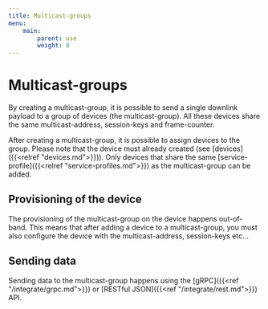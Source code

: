 ```yaml
---
title: Multicast-groups
menu:
    main:
        parent: use
        weight: 8
---
```


# Multicast-groups

By creating a multicast-group, it is possible to send a single downlink payload
to a group of devices (the multicast-group). All these devices share the same
multicast-address, session-keys and frame-counter.

After creating a multicast-group, it is possible to assign devices to the group.
Please note that the device must already created (see [devices]({{<relref "devices.md">}})).
Only devices that share the same [service-profile]({{<relref "service-profiles.md">}})
as the multicast-group can be added.

## Provisioning of the device

The provisioning of the multicast-group on the device happens out-of-band.
This means that after adding a device to a multicast-group, you must also
configure the device with the multicast-address, session-keys etc...

## Sending data

Sending data to the multicast-group happens using the [gRPC]({{<ref "/integrate/grpc.md">}})
or [RESTful JSON]({{<ref "/integrate/rest.md">}}) API.
